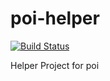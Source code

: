# poi-helper

[![Build Status](https://travis-ci.org/anthunt/poi-helper.svg?branch=master)](https://travis-ci.org/anthunt/poi-helper.svg?branch=master)

Helper Project for poi
